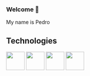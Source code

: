 ### Welcome 👋

My name is Pedro
<!--
**Iveteras/Iveteras** is a ✨ _special_ ✨ repository because its `README.md` (this file) appears on your GitHub profile.

Here are some ideas to get you started:

- 🔭 I’m currently working on ...
- 🌱 I’m currently learning ...
- 👯 I’m looking to collaborate on ...
- 🤔 I’m looking for help with ...
- 💬 Ask me about ...
- 📫 How to reach me: ...
- 😄 Pronouns: ...
- ⚡ Fun fact: ...
-->

## Technologies
<div>
<img height=50 widith=50 src="https://cdn.jsdelivr.net/gh/devicons/devicon@latest/icons/python/python-original.svg" /> 
<img height=50 widith=50 src="https://cdn.jsdelivr.net/gh/devicons/devicon@latest/icons/azuresqldatabase/azuresqldatabase-original.svg" />
<img height=50 widith=50 src="https://powerapps.microsoft.com/images/application-logos/svg/powerbi.svg" />
<img height=50 widith=50 src="https://upload.wikimedia.org/wikipedia/commons/thumb/3/34/Microsoft_Office_Excel_%282019%E2%80%93present%29.svg/512px-Microsoft_Office_Excel_%282019%E2%80%93present%29.svg.png" />
</div>

